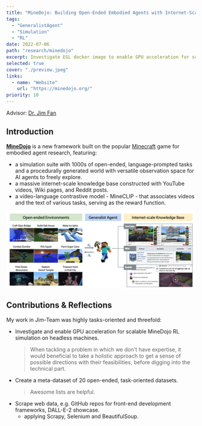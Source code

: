 ```yaml
---
title: "MineDojo: Building Open-Ended Embodied Agents with Internet-Scale Knowledge"
tags:
  - "GeneralistAgent"
  - "Simulation"
  - "RL"
date: 2022-07-06
path: "research/minedojo"
excerpt: Investigate EGL docker image to enable GPU acceleration for scalable MineDojo RL simulation on headless machines; construct a meta-dataset of 20 open-ended, task-oriented datasets as the knowledge base for generalist agent training.
selected: true
cover: "./preview.jpeg"
links:
  - name: "Website"
    url: "https://minedojo.org/"
priority: 10
---
```

Advisor: [Dr. Jim Fan](https://jimfan.me/)

## Introduction

[**MineDojo**](https://minedojo.org/) is a new framework built on the popular [Minecraft](https://en.wikipedia.org/wiki/Minecraft) game for embodied agent research, featuring:
- a simulation suite with 1000s of open-ended, language-prompted tasks and a procedurally generated world with versatile observation space for AI agents to freely explore.
- a massive internet-scale knowledge base constructed with YouTube videos, Wiki pages, and Reddit posts.
- a video-language contrastive model - MineCLIP - that associates videos and the text of various tasks, serving as the reward function.

![Teaser image from the paper](./teaser.png)

## Contributions & Reflections

My work in Jim-Team was highly tasks-oriented and threefold:
- Investigate and enable GPU acceleration for scalable MineDojo RL simulation on headless machines.
  > When tackling a problem in which we don't have expertise, it would beneficial to take a holistic approach to get a sense of possible directions with their feasibilities, before digging into the technical part.
- Create a meta-dataset of 20 open-ended, task-oriented datasets.
  > Awesome lists are helpful.
- Scrape web data, e.g. GitHub repos for front-end development frameworks, DALL-E-2 showcase.
  - applying Scrapy, Selenium and BeautifulSoup.
